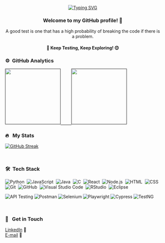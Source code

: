 <div align="center">
  
[![Typing SVG](https://readme-typing-svg.demolab.com?font=Fira+Code&pause=1000&&center=true&width=435&lines=+++++++++++++++++Hi%2C+I'm+Nimesha+%F0%9F%91%8B;Software+Quality+Assurance+Engineer;Constantly+learning+and+growing)](https://git.io/typing-svg)

</div>

<div align="center">

### Welcome to my GitHub profile! 👋

A good test is one that has a high probability of breaking the code if there is a problem.

#### 🎯 Keep Testing, Keep Exploring! 😊

</div>

### ⚙️ &nbsp;GitHub Analytics

<a href="">
  <img height="180em" src="https://github-readme-stats-eight-theta.vercel.app/api?username=kanimesha99&show_icons=true&theme=algolia&include_all_commits=true&count_private=true"/>
  &nbsp; &nbsp; &nbsp; &nbsp;
  <img height="180em" src="https://github-readme-stats-eight-theta.vercel.app/api/top-langs/?username=kanimesha99&layout=compact&langs_count=8&theme=algolia"/>
</a>

</br>

<div>
  
### 🔥 &nbsp; My Stats 

[![GitHub Streak](http://github-readme-streak-stats.herokuapp.com?user=kanimesha99&theme=dark&background=000000)](https://git.io/streak-stats)

</div>

</br>

<div>




<div>
  
### 🛠 &nbsp;Tech Stack

![Python](https://img.shields.io/badge/-Python-05122A?style=flat&logo=python)&nbsp;
![JavaScript](https://img.shields.io/badge/-JavaScript-05122A?style=flat&logo=javascript)&nbsp;
![Java](https://img.shields.io/badge/-Java-05122A?style=flat&logo=Java&logoColor=FFA518)&nbsp;
![C](https://img.shields.io/badge/-C-05122A?style=flat&logo=C&logoColor=A8B9CC)&nbsp;
![React](https://img.shields.io/badge/-React-05122A?style=flat&logo=react)&nbsp;
![Node.js](https://img.shields.io/badge/-Node.js-05122A?style=flat&logo=node.js)&nbsp;
![HTML](https://img.shields.io/badge/-HTML-05122A?style=flat&logo=HTML5)&nbsp;
![CSS](https://img.shields.io/badge/-CSS-05122A?style=flat&logo=CSS3&logoColor=1572B6)&nbsp;
![Git](https://img.shields.io/badge/-Git-05122A?style=flat&logo=git)&nbsp;
![GitHub](https://img.shields.io/badge/-GitHub-05122A?style=flat&logo=github)&nbsp;
![Visual Studio Code](https://img.shields.io/badge/-Visual%20Studio%20Code-05122A?style=flat&logo=visual-studio-code&logoColor=007ACC)&nbsp;
![RStudio](https://img.shields.io/badge/-RStudio-05122A?style=flat&logo=rstudio)&nbsp;
![Eclipse](https://img.shields.io/badge/-Eclipse-05122A?style=flat&logo=eclipse-ide&logoColor=2C2255)


![API Testing](https://img.shields.io/badge/API-Testing-blue?style=flat&logo=api&logoColor=white)
![Postman](https://img.shields.io/badge/Postman-FF6C37?style=flat&logo=postman&logoColor=white)
![Selenium](https://img.shields.io/badge/Postman-FF6C37?style=flat&logo=postman&logoColor=white)
![Playwright](https://img.shields.io/badge/Playwright-2EAD33?style=for-the-badge&logo=playwright&logoColor=white)
![Cypress](https://img.shields.io/badge/Cypress-17202C?style=for-the-badge&logo=cypress&logoColor=white)
![TestNG](https://img.shields.io/badge/TestNG-FF7300?style=for-the-badge&logo=testng&logoColor=white)
</div>

</br>

<div>
  
### 🔭 &nbsp; Get in Touch

<a href="https://www.linkedin.com/in/nimesha-kumarapperuma-5927691ab/">LinkedIn</a> 💼</br>
<a href="nimeshamadhushani100@gmail.com">E-mail</a> 📧
</div>

